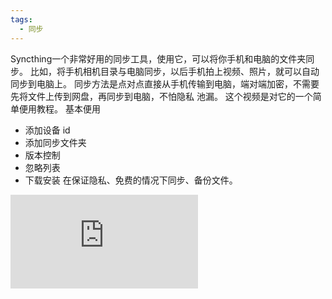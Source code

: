 ```yaml
---
tags:
  - 同步
---
```

Syncthing一个非常好用的同步工具，使用它，可以将你手机和电脑的文件夹同步。
比如，将手机相机目录与电脑同步，以后手机拍上视频、照片，就可以自动同步到电脑上。
同步方法是点对点直接从手机传输到电脑，端对端加密，不需要先将文件上传到网盘，再同步到电脑，不怕隐私
池漏。
这个视频是对它的一个简单便用教程。
 基本便用
- 添加设备 id
- 添加同步文件夹
- 版本控制
- 忽略列表
- 下载安装
在保证隐私、免费的情况下同步、备份文件。

<iframe src="http://player.bilibili.com/player.html?isOutside=true&aid=583109440&bvid=BV1mz4y1R7fD&cid=186679824&p=1" scrolling="no" border="0" frameborder="no" framespacing="0" allowfullscreen="true"></iframe>
